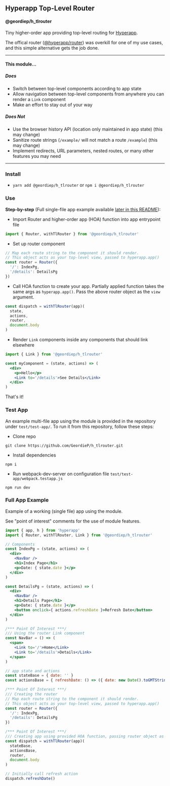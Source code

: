 ## Hyperapp Top-Level Router

#### @geordiep/h_tlrouter

Tiny higher-order app providing top-level routing for [Hyperapp](https://github.com/hyperapp/hyperapp).

The offical router ([@hyperapp/router](https://github.com/hyperapp/router)) was overkill for one of my use cases, and this simple alternative gets the job done.

---

#### This module...

##### Does

- Switch between top-level components according to app state
- Allow navigation between top-level components from anywhere you can render a `Link` component
- Make an effort to stay out of your way

##### Does Not

- Use the browser history API (location only maintained in app state) (this may change)
- Sanitize route strings (`/example/` will not match a route `/example`) (this may change)
- Implement redirects, URL parameters, nested routes, or many other features you may need

---

### Install

- `yarn add @geordiep/h_tlrouter` or `npm i @geordiep/h_tlrouter`

### Use

**Step-by-step** (Full single-file app example available [later in this README](https://github.com/GeordieP/h_tlrouter/blob/master/README.md#full-app-example)):

- Import Router and higher-order app (HOA) function into app entrypoint file

```js
import { Router, withTlRouter } from '@geordiep/h_tlrouter'
```

- Set up router component

```js
// Map each route string to the component it should render.
// This object acts as your top-level view, passed to hyperapp.app()
const router = Router({
  '/': IndexPg,
  '/details': DetailsPg
})
```

- Call HOA function to create your app. Partially applied function takes the same args as `hyperapp.app()`. Pass the above router object as the `view` argument.

```js
const dispatch = withTlRouter(app)(
  state,
  actions,
  router,
  document.body
)
```

- Render `Link` components inside any components that should link elsewhere

```jsx
import { Link } from '@geordiep/h_tlrouter'

const myComponent = (state, actions) => (
  <div>
    <p>Hello</p>
    <Link to='/details'>See Details</Link>
  </div>
)
```

That's it!

### Test App

An example multi-file app using the module is provided in the repository under `test/test-app/`. To run it from this repository, follow these steps:

- Clone repo

```
git clone https://github.com/GeordieP/h_tlrouter.git
```

- Install dependencies

```
npm i
```

- Run webpack-dev-server on configuration file `test/test-app/webpack.testapp.js`

```
npm run dev
```


### Full App Example

Example of a working (single file) app using the module.

See "point of interest" comments for the use of module features.

```jsx
import { app, h } from 'hyperapp'
import { Router, withTlRouter, Link } from '@geordiep/h_tlrouter'

// Components
const IndexPg = (state, actions) => (
  <div>
    <NavBar />
    <h1>Index Page</h1>
    <p>Date: { state.date }</p>
  </div>
)

const DetailsPg = (state, actions) => (
  <div>
    <NavBar />
    <h1>Details Page</h1>
    <p>Date: { state.date }</p>
    <button onclick={ actions.refreshDate }>Refresh Date</button>
  </div>
)

/*** Point Of Interest ***/
/// Using the router Link component
const NavBar = () => (
  <span>
    <Link to='/'>Home</Link>
    <Link to='/details'>Details</Link>
  </span>
)

// app state and actions
const stateBase = { date: '' }
const actionsBase = { refreshDate: () => ({ date: new Date().toGMTString() }) }

/*** Point Of Interest ***/
/// Creating the router
// Map each route string to the component it should render.
// This object acts as your top-level view, passed to hyperapp.app()
const router = Router({
  '/': IndexPg,
  '/details': DetailsPg
})

/*** Point Of Interest ***/
/// Creating app using provided HOA function, passing router object as view
const dispatch = withTlRouter(app)(
  stateBase,
  actionsBase,
  router,
  document.body
)

// Initially call refresh action
dispatch.refreshDate()
```

